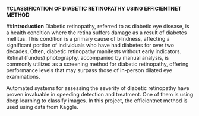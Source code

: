 #**CLASSIFICATION OF DIABETIC RETINOPATHY USING EFFICIENTNET METHOD**

##**Introduction**
Diabetic retinopathy, referred to as diabetic eye disease, is a health condition where the retina suffers damage as a result of diabetes mellitus. This condition is a primary cause of blindness, affecting a significant portion of individuals who have had diabetes for over two decades. Often, diabetic retinopathy manifests without early indicators. Retinal (fundus) photography, accompanied by manual analysis, is commonly utilized as a screening method for diabetic retinopathy, offering performance levels that may surpass those of in-person dilated eye examinations.

Automated systems for assessing the severity of diabetic retinopathy have proven invaluable in speeding detection and treatment. One of them is using deep learning to classify images. In this project, the efficientnet method is used using data from Kaggle.

